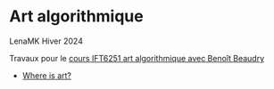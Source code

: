 

# Art algorithmique
LenaMK
Hiver 2024

Travaux pour le [cours IFT6251 art algorithmique avec Benoît Beaudry](https://github.com/rethread-studio/algorithmic-art-course)


- [Where is art?](./where-is-art/)
